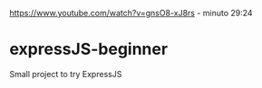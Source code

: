 https://www.youtube.com/watch?v=gnsO8-xJ8rs - minuto 29:24

# expressJS-beginner
Small project to try ExpressJS
